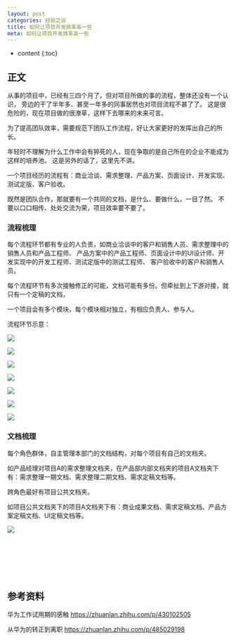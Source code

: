 ```yaml
---
layout: post
categories: 经验之谈
title: 如何让项目开发效率高一些
meta: 如何让项目开发效率高一些
---
```

* content
{:toc}

## 正文

从事的项目中，已经有三四个月了，但对项目所做的事的流程，整体还没有一个认识，
旁边的干了半年多、甚至一年多的同事居然也对项目流程不甚了了。
这是很危险的，现在项目做的很潦草，这样下去哪来的未来可言。

为了提高团队效率，需要规范下团队工作流程，好让大家更好的发挥出自己的所长。

年轻时不理解为什么工作中会有猝死的人，现在争取的是自己所在的企业不能成为这样的培养池。
这是另外的话了，这里先不讲。

一个项目经历的流程有：商业洽谈、需求整理、产品方案、页面设计、开发实现、测试定版、客户验收。

既然是团队合作，那就要有一个共同的文档，是什么、要做什么，一目了然。
不要以口口相传、处处交流为荣，项目效率要不要了。

### 流程梳理

每个流程环节都有专业的人负责，如商业洽谈中的客户和销售人员、需求整理中的销售人员和产品工程师、
产品方案中的产品工程师、页面设计中的UI设计师、开发实现中的开发工程师、测试定版中的测试工程师、
客户验收中的客户和销售人员。

每个流程环节有多次接触修正的可能，文档可能有多份。但牵扯到上下游对接，就只有一个定稿的文档，

一个项目会有多个模块，每个模块相对独立，有相应负责人、参与人。

流程环节示意：

![]({{site.baseurl}}/images/20220426/20220426105561.png)

![]({{site.baseurl}}/images/20220426/20220426105562.png)

![]({{site.baseurl}}/images/20220426/20220426105563.png)

![]({{site.baseurl}}/images/20220426/20220426105564.png)

![]({{site.baseurl}}/images/20220426/20220426105565.png)

![]({{site.baseurl}}/images/20220426/20220426105566.png)

![]({{site.baseurl}}/images/20220426/20220426105567.png)

### 文档梳理

每个角色群体，自主管理本部门的文档结构，对每个项目有自己的文档夹。

如产品经理对项目A的需求整理文档夹，在产品部内部文档夹的项目A文档夹下有：需求整理一期文档、需求整理二期文档、需求定稿文档等。

跨角色最好有项目公共文档夹。

如项目公共文档夹下的项目A文档夹下有：商业成果文档、需求定稿文档、产品方案定稿文档、UI定稿文档等。

![]({{site.baseurl}}/images/20220426/20220426114532.png)



<br/><br/><br/><br/><br/>
## 参考资料

华为工作试用期的感触 <https://zhuanlan.zhihu.com/p/430102505>

从华为的转正到离职 <https://zhuanlan.zhihu.com/p/485029198>



